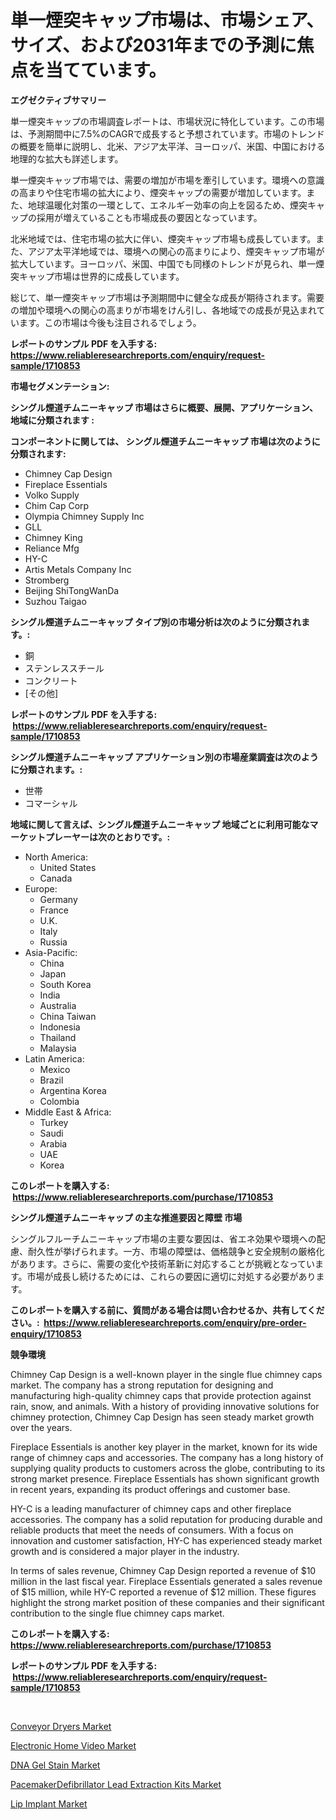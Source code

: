 <p><h1>単一煙突キャップ市場は、市場シェア、サイズ、および2031年までの予測に焦点を当てています。</h1></p><p><strong>エグゼクティブサマリー</strong></p>
<p><p>単一煙突キャップの市場調査レポートは、市場状況に特化しています。この市場は、予測期間中に7.5%のCAGRで成長すると予想されています。市場のトレンドの概要を簡単に説明し、北米、アジア太平洋、ヨーロッパ、米国、中国における地理的な拡大も詳述します。</p><p>単一煙突キャップ市場では、需要の増加が市場を牽引しています。環境への意識の高まりや住宅市場の拡大により、煙突キャップの需要が増加しています。また、地球温暖化対策の一環として、エネルギー効率の向上を図るため、煙突キャップの採用が増えていることも市場成長の要因となっています。</p><p>北米地域では、住宅市場の拡大に伴い、煙突キャップ市場も成長しています。また、アジア太平洋地域では、環境への関心の高まりにより、煙突キャップ市場が拡大しています。ヨーロッパ、米国、中国でも同様のトレンドが見られ、単一煙突キャップ市場は世界的に成長しています。</p><p>総じて、単一煙突キャップ市場は予測期間中に健全な成長が期待されます。需要の増加や環境への関心の高まりが市場をけん引し、各地域での成長が見込まれています。この市場は今後も注目されるでしょう。</p></p>
<p><strong>レポートのサンプル PDF を入手する: <a href="https://www.reliableresearchreports.com/enquiry/request-sample/1710853">https://www.reliableresearchreports.com/enquiry/request-sample/1710853</a></strong></p>
<p><strong>市場セグメンテーション:</strong></p>
<p><strong> シングル煙道チムニーキャップ 市場はさらに概要、展開、アプリケーション、地域に分類されます :</strong></p>
<p><strong>コンポーネントに関しては、 シングル煙道チムニーキャップ 市場は次のように分類されます: &nbsp;</strong></p>
<p><ul><li>Chimney Cap Design</li><li>Fireplace Essentials</li><li>Volko Supply</li><li>Chim Cap Corp</li><li>Olympia Chimney Supply Inc</li><li>GLL</li><li>Chimney King</li><li>Reliance Mfg</li><li>HY-C</li><li>Artis Metals Company Inc</li><li>Stromberg</li><li>Beijing ShiTongWanDa</li><li>Suzhou Taigao</li></ul></p>
<p><strong> シングル煙道チムニーキャップ タイプ別の市場分析は次のように分類されます。:</strong></p>
<p><ul><li>銅</li><li>ステンレススチール</li><li>コンクリート</li><li>[その他]</li></ul></p>
<p><strong>レポートのサンプル PDF を入手する: &nbsp;<a href="https://www.reliableresearchreports.com/enquiry/request-sample/1710853">https://www.reliableresearchreports.com/enquiry/request-sample/1710853</a></strong></p>
<p><strong> シングル煙道チムニーキャップ アプリケーション別の市場産業調査は次のように分類されます。:</strong></p>
<p><ul><li>世帯</li><li>コマーシャル</li></ul></p>
<p><strong>地域に関して言えば、シングル煙道チムニーキャップ 地域ごとに利用可能なマーケットプレーヤーは次のとおりです。:</strong></p>
<p><ul>
    <li>
        North America:
        <ul>
            <li>United States</li>
            <li>Canada</li>
        </ul>
    </li>
    <li>
        Europe:
        <ul>
            <li>Germany</li>
            <li>France</li>
            <li>U.K.</li>
            <li>Italy</li>
            <li>Russia</li>
        </ul>
    </li>
    <li>
        Asia-Pacific:
        <ul>
            <li>China</li>
            <li>Japan</li>
            <li>South Korea</li>
            <li>India</li>
            <li>Australia</li>
            <li>China Taiwan</li>
            <li>Indonesia</li>
            <li>Thailand</li>
            <li>Malaysia</li>
        </ul>
    </li>
    <li>
        Latin America:
        <ul>
            <li>Mexico</li>
            <li>Brazil</li>
            <li>Argentina Korea</li>
            <li>Colombia</li>
        </ul>
    </li>
    <li>
        Middle East & Africa:
        <ul>
            <li>Turkey</li>
            <li>Saudi</li>
            <li>Arabia</li>
            <li>UAE</li>
            <li>Korea</li>
        </ul>
    </li>
    </ul></p>
<p><strong>このレポートを購入する: &nbsp;<a href="https://www.reliableresearchreports.com/purchase/1710853">https://www.reliableresearchreports.com/purchase/1710853</a></strong></p>
<p><strong>シングル煙道チムニーキャップ の主な推進要因と障壁 市場</strong></p>
<p><p>シングルフルーチムニーキャップ市場の主要な要因は、省エネ効果や環境への配慮、耐久性が挙げられます。一方、市場の障壁は、価格競争と安全規制の厳格化があります。さらに、需要の変化や技術革新に対応することが挑戦となっています。市場が成長し続けるためには、これらの要因に適切に対処する必要があります。</p></p>
<p><strong>このレポートを購入する前に、質問がある場合は問い合わせるか、共有してください。:&nbsp; <a href="https://www.reliableresearchreports.com/enquiry/pre-order-enquiry/1710853">https://www.reliableresearchreports.com/enquiry/pre-order-enquiry/1710853</a></strong></p>
<p><strong>競争環境</strong></p>
<p><p>Chimney Cap Design is a well-known player in the single flue chimney caps market. The company has a strong reputation for designing and manufacturing high-quality chimney caps that provide protection against rain, snow, and animals. With a history of providing innovative solutions for chimney protection, Chimney Cap Design has seen steady market growth over the years.</p><p>Fireplace Essentials is another key player in the market, known for its wide range of chimney caps and accessories. The company has a long history of supplying quality products to customers across the globe, contributing to its strong market presence. Fireplace Essentials has shown significant growth in recent years, expanding its product offerings and customer base.</p><p>HY-C is a leading manufacturer of chimney caps and other fireplace accessories. The company has a solid reputation for producing durable and reliable products that meet the needs of consumers. With a focus on innovation and customer satisfaction, HY-C has experienced steady market growth and is considered a major player in the industry.</p><p>In terms of sales revenue, Chimney Cap Design reported a revenue of $10 million in the last fiscal year. Fireplace Essentials generated a sales revenue of $15 million, while HY-C reported a revenue of $12 million. These figures highlight the strong market position of these companies and their significant contribution to the single flue chimney caps market.</p></p>
<p><strong>このレポートを購入する: &nbsp; <a href="https://www.reliableresearchreports.com/purchase/1710853">https://www.reliableresearchreports.com/purchase/1710853</a></strong></p>
<p><strong>レポートのサンプル PDF を入手する: &nbsp;<a href="https://www.reliableresearchreports.com/enquiry/request-sample/1710853">https://www.reliableresearchreports.com/enquiry/request-sample/1710853</a></strong><strong></strong></p>
<p>&nbsp;</p>
<p><p><a href="https://acidic-farm-354.notion.site/Conveyor-Dryers-Market-Provides-a-Comprehensive-Analysis-Including-a-Macro-Overview-of-the-Market-as-73648e397b3145ceaa01d06161982362">Conveyor Dryers Market</a></p><p><a href="https://glittery-fuchsia-86a.notion.site/Electronic-Home-Video-Market-A-Comprehensive-Report-of-its-Market-Share-Growth-Trends-2024-2031-800e4d2381b54b6780e0303c256c2521">Electronic Home Video Market</a></p><p><a href="https://view.publitas.com/reportprime-1/dna-gel-stain-market-insights-market-players-and-forecast-till-2031/">DNA Gel Stain Market</a></p><p><a href="https://github.com/markusgodoy/Market-Research-Report-List-2/blob/main/pacemakerdefibrillator-lead-extraction-kits-market.md">PacemakerDefibrillator Lead Extraction Kits Market</a></p><p><a href="https://github.com/luckyshygirl/Market-Research-Report-List-3/blob/main/lip-implant-market.md">Lip Implant Market</a></p></p>